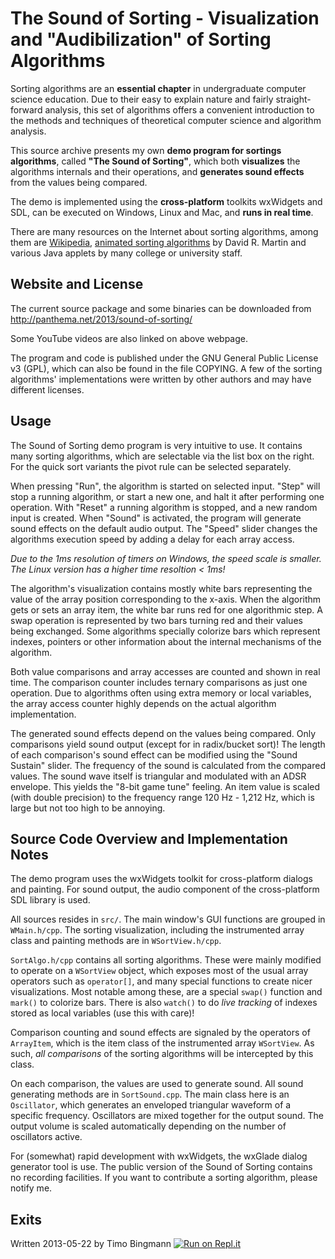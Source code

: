 # The Sound of Sorting - Visualization and "Audibilization" of Sorting Algorithms

Sorting algorithms are an **essential chapter** in undergraduate computer
science education. Due to their easy to explain nature and fairly
straight-forward analysis, this set of algorithms offers a convenient
introduction to the methods and techniques of theoretical computer science and
algorithm analysis.

This source archive presents my own **demo program for sortings algorithms**,
called **"The Sound of Sorting"**, which both **visualizes** the algorithms
internals and their operations, and **generates sound effects** from the values
being compared.

The demo is implemented using the **cross-platform** toolkits wxWidgets and
SDL, can be executed on Windows, Linux and Mac, and **runs in real time**.

There are many resources on the Internet about sorting algorithms, among them
are <a href="http://en.wikipedia.org/wiki/Sorting_algorithm">Wikipedia</a>, <a
href="http://www.sorting-algorithms.com">animated sorting algorithms</a> by
David R. Martin and various Java applets by many college or university staff.

## Website and License

The current source package and some binaries can be downloaded from
http://panthema.net/2013/sound-of-sorting/

Some YouTube videos are also linked on above webpage.

The program and code is published under the GNU General Public License v3
(GPL), which can also be found in the file COPYING. A few of the sorting
algorithms' implementations were written by other authors and may have
different licenses.

## Usage

The Sound of Sorting demo program is very intuitive to use. It contains many
sorting algorithms, which are selectable via the list box on the right. For the
quick sort variants the pivot rule can be selected separately.

When pressing "Run", the algorithm is started on selected input. "Step" will
stop a running algorithm, or start a new one, and halt it after performing one
operation. With "Reset" a running algorithm is stopped, and a new random input
is created. When "Sound" is activated, the program will generate sound effects
on the default audio output. The "Speed" slider changes the algorithms
execution speed by adding a delay for each array access.

*Due to the 1ms resolution of timers on Windows, the speed scale is
  smaller. The Linux version has a higher time resoltion \< 1ms!*

The algorithm's visualization contains mostly white bars representing the value
of the array position corresponding to the x-axis. When the algorithm gets or
sets an array item, the white bar runs red for one algorithmic step. A swap
operation is represented by two bars turning red and their values being
exchanged. Some algorithms specially colorize bars which represent indexes,
pointers or other information about the internal mechanisms of the algorithm.

Both value comparisons and array accesses are counted and shown in real time.
The comparison counter includes ternary comparisons as just one operation. Due
to algorithms often using extra memory or local variables, the array access
counter highly depends on the actual algorithm implementation.

The generated sound effects depend on the values being compared. Only
comparisons yield sound output (except for in radix/bucket sort)! The length of
each comparison's sound effect can be modified using the "Sound Sustain"
slider. The frequency of the sound is calculated from the compared values. The
sound wave itself is triangular and modulated with an ADSR envelope. This
yields the "8-bit game tune" feeling. An item value is scaled (with double
precision) to the frequency range 120 Hz - 1,212 Hz, which is large but not too
high to be annoying.

## Source Code Overview and Implementation Notes

The demo program uses the wxWidgets toolkit for cross-platform dialogs and
painting. For sound output, the audio component of the cross-platform SDL
library is used.

All sources resides in `src/`. The main window's GUI functions are grouped in
`WMain.h/cpp`. The sorting visualization, including the instrumented array
class and painting methods are in `WSortView.h/cpp`.

`SortAlgo.h/cpp` contains all sorting algorithms. These were mainly modified to
operate on a `WSortView` object, which exposes most of the usual array
operators such as `operator[]`, and many special functions to create nicer
visualizations. Most notable among these, are a special `swap()` function and
`mark()` to colorize bars. There is also `watch()` to do *live tracking* of
indexes stored as local variables (use this with care)!

Comparison counting and sound effects are signaled by the operators of
`ArrayItem`, which is the item class of the instrumented array `WSortView`. As
such, *all comparisons* of the sorting algorithms will be intercepted by this
class.

On each comparison, the values are used to generate sound. All sound generating
methods are in `SortSound.cpp`. The main class here is an `Oscillator`, which
generates an enveloped triangular waveform of a specific frequency. Oscillators
are mixed together for the output sound. The output volume is scaled
automatically depending on the number of oscillators active.

For (somewhat) rapid development with wxWidgets, the wxGlade dialog generator
tool is use. The public version of the Sound of Sorting contains no recording
facilities. If you want to contribute a sorting algorithm, please notify me.

## Exits

Written 2013-05-22 by Timo Bingmann
[![Run on Repl.it](https://repl.it/badge/github/bingmann/sound-of-sorting)](https://repl.it/github/bingmann/sound-of-sorting)